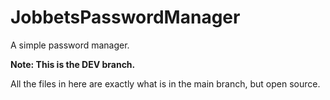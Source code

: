 # JobbetsPasswordManager
A simple password manager.

**Note: This is the DEV branch.**


All the files in here are exactly what is in the main branch, but open source.
